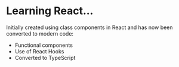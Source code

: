 # Learning React...

Initially created using class components in React and has now been converted to modern code:
- Functional components
- Use of React Hooks
- Converted to TypeScript
